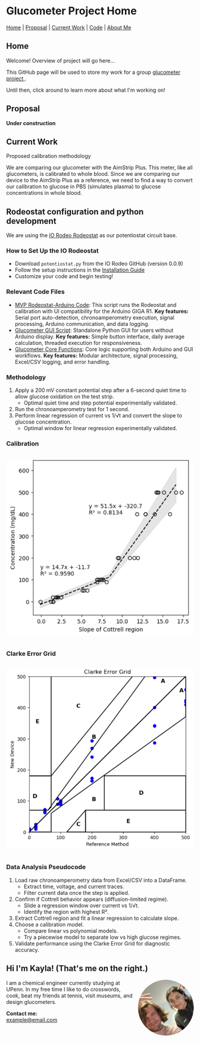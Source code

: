 <link rel="stylesheet" href="style.css">

# Glucometer Project Home
 
[Home](#home) | [Proposal](#proposal) | [Current Work](#work) | [Code](#code) | [About Me](#me)

<div id="home"></div>
<div id="proposal"></div>
<div id="work"></div>
<div id="code"></div>
<div id="me"></div>


<div class="tab-content" id="content-home">
  <h2>Home</h2>
  <p>Welcome! Overview of project will go here...</p>
  <p>This GitHub page will be used to store my work for a group <a href="https://bpaulina25.github.io/CBE3300B/">  glucometer project </a>.</p>
  <p>Until then, click around to learn more about what I'm working on!</p>
</div>

<div class="tab-content" id="content-proposal">
  <h2>Proposal</h2>
  <p><b>Under construction</b></p>
</div>

<div class="tab-content" id="content-work">
  <h2>Current Work</h2>
  <p>Proposed calibration methodology </p>
  <p>We are comparing our glucometer with the AimStrip Plus. This meter, like all glucometers, is calibrated to whole blood. Since we are
  comparing our device to the AimStrip Plus as a reference, we need to find a way to convert our calibration to glucose in PBS (simulates
   plasma) to glucose concentrations in whole blood.
  </p>
</div>

<div class="tab-content" id="content-code">
  <h2>Rodeostat configuration and python development</h2>

  <p>We are using the <a href="https://iorodeo.com/products/rodeostat" target="_blank">IO Rodeo Rodeostat</a> as our potentiostat circuit base.</p>

  <h3>How to Set Up the IO Rodeostat</h3>
  <ul>
    <li>Download <code>potentiostat.py</code> from the IO Rodeo GitHub (version 0.0.9)</li>
    <li>Follow the setup instructions in the <a href="https://iorodeo.github.io/iorodeo-potentiostat-docs-build/installation.html" target="_blank">Installation Guide</a></li>
    <li>Customize your code and begin testing!</li>
  </ul>

  <h3>Relevant Code Files</h3>
  <ul>
    <li>
      <a href="MVP Codes/milestone 4 code.py" target="_blank">MVP Rodeostat-Arduino Code</a>: This script runs the Rodeostat and calibration with UI compatibility
      for the Arduino GIGA R1. <b>Key features:</b> Serial port auto-detection, chronoamperometry execution,
      signal processing, Arduino communication, and data logging.
    </li>
    <li>
      <a href="MVP Codes/glucometer GUI.py" target="_blank">Glucometer GUI Script</a>: Standalone Python GUI for users without Arduino display.
      <b>Key features:</b> Simple button interface, daily average calculation, threaded execution for responsiveness.
    </li>
    <li>
      <a href="MVP Codes/glucometer.py" target="_blank">Glucometer Core Functions</a>: Core logic supporting both Arduino and GUI workflows.
      <b>Key features:</b> Modular architecture, signal processing, Excel/CSV logging, and error handling.
    </li>
  </ul>

  <h3>Methodology</h3>
  <ol>
    <li>
      Apply a 200 mV constant potential step after a 6-second quiet time to allow glucose oxidation on the test strip.
      <ul>
        <li>Optimal quiet time and step potential experimentally validated.</li>
      </ul>
    </li>
    <li>Run the chronoamperometry test for 1 second.</li>
    <li>
      Perform linear regression of current vs 1/√t and convert the slope to glucose concentration.
      <ul>
        <li>Optimal window for linear regression experimentally validated.</li>
      </ul>
    </li>
  </ol>

  <h3>Calibration</h3>
  <img src="Images/calibration.png" alt="Calibration Graph" style="max-width: 100%; margin: 1em 0;" />

  <h3>Clarke Error Grid</h3>
  <img src="Images/CEG_sort_of.png" alt="Clarke Error Grid" style="max-width: 100%; margin: 1em 0;" />

  <h3>Data Analysis Pseudocode</h3>
  <ol>
    <li>
      Load raw chronoamperometry data from Excel/CSV into a DataFrame.
      <ul>
        <li>Extract time, voltage, and current traces.</li>
        <li>Filter current data once the step is applied.</li>
      </ul>
    </li>
    <li>
      Confirm if Cottrell behavior appears (diffusion-limited regime).
      <ul>
        <li>Slide a regression window over current vs 1/√t.</li>
        <li>Identify the region with highest R².</li>
      </ul>
    </li>
    <li>
      Extract Cottrell region and fit a linear regression to calculate slope.
    </li>
    <li>
      Choose a calibration model.
      <ul>
        <li>Compare linear vs polynomial models.</li>
        <li>Try a piecewise model to separate low vs high glucose regimes.</li>
      </ul>
    </li>
    <li>
      Validate performance using the Clarke Error Grid for diagnostic accuracy.
    </li>
  </ol>
</div>

<div class="tab-content" id="content-me">
  <h2>Hi I'm Kayla! (That's me on the right.)</h2>
  <img src="Images/round_profile.png" alt="Kayla profile photo" style="float: right; width: 150px; border-radius: 50%; margin: 0 0 1em 1em;">

  <p>
    I am a chemical engineer currently studying at UPenn. In my free time I like to do crosswords, cook, beat my friends at tennis, visit museums, and design glucometers.
  </p>

  <p>
    <strong>Contact me:</strong><br>
    <a href="mailto:kmpowell@seas.upenn.edu">example@email.com</a>
  </p>
</div>

